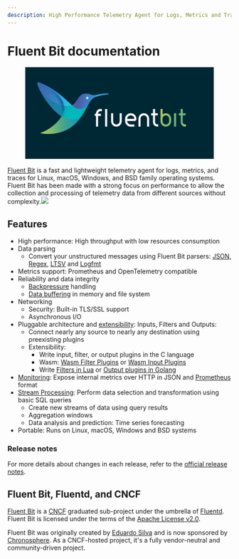 ```yaml
---
description: High Performance Telemetry Agent for Logs, Metrics and Traces
---
```


# Fluent Bit documentation

<figure><img src=".gitbook/assets/fluent_bit_logo.png" alt=""><figcaption></figcaption></figure>

[Fluent Bit](http://fluentbit.io) is a fast and lightweight telemetry agent for logs, metrics, and traces for Linux, macOS, Windows, and BSD family operating systems. Fluent Bit has been made with a strong focus on performance to allow the collection and processing of telemetry data from different sources without complexity.![](https://static.scarf.sh/a.png?x-pxid=71f0e011-761f-4c6f-9a89-38817887faae)

## Features

- High performance: High throughput with low resources consumption
- Data parsing
  - Convert your unstructured messages using Fluent Bit parsers: [JSON](pipeline/parsers/json.md), [Regex](pipeline/parsers/regular-expression.md), [LTSV](pipeline/parsers/ltsv.md) and [Logfmt](pipeline/parsers/logfmt.md)
- Metrics support: Prometheus and OpenTelemetry compatible
- Reliability and data integrity
  - [Backpressure](administration/backpressure.md) handling
  - [Data buffering](administration/buffering-and-storage.md) in memory and file system
- Networking
  - Security: Built-in TLS/SSL support
  - Asynchronous I/O
- Pluggable architecture and [extensibility](development/library_api.md): Inputs, Filters and Outputs:
  - Connect nearly any source to nearly any destination using preexisting plugins
  - Extensibility:
    - Write input, filter, or output plugins in the C language
    - Wasm: [Wasm Filter Plugins](development/wasm-filter-plugins.md) or [Wasm Input Plugins](development/wasm-input-plugins.md)
    - Write [Filters in Lua](pipeline/filters/lua.md) or [Output plugins in Golang](development/golang-output-plugins.md)
- [Monitoring](administration/monitoring.md): Expose internal metrics over HTTP in JSON and [Prometheus](https://prometheus.io/) format
- [Stream Processing](stream-processing/introduction.md): Perform data selection and transformation using basic SQL queries
  - Create new streams of data using query results
  - Aggregation windows
  - Data analysis and prediction: Time series forecasting
- Portable: Runs on Linux, macOS, Windows and BSD systems

### Release notes

For more details about changes in each release, refer to the [official release notes](https://fluentbit.io/announcements/).

## Fluent Bit, Fluentd, and CNCF

[Fluent Bit](http://fluentbit.io) is a [CNCF](https://cncf.io) graduated sub-project under the umbrella of [Fluentd](http://fluentd.org). Fluent Bit is licensed under the terms of the [Apache License v2.0](http://www.apache.org/licenses/LICENSE-2.0).

Fluent Bit was originally created by [Eduardo Silva](https://www.linkedin.com/in/edsiper/) and is now sponsored by [Chronosphere](https://chronosphere.io/). As a CNCF-hosted project, it's a fully vendor-neutral and community-driven project.

